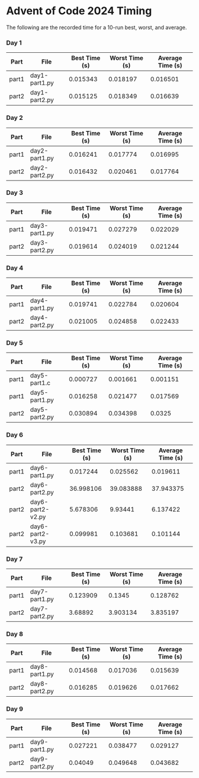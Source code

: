 # Advent of Code 2024 Timing

The following are the recorded time for a 10-run best, worst, and average.

<!-- START AOC TIMINGS -->
### Day 1
| Part | File                | Best Time (s) | Worst Time (s) | Average Time (s) |
|------|---------------------|---------------|----------------|------------------|
| part1  | day1-part1.py       | 0.015343      | 0.018197       | 0.016501         |
| part2  | day1-part2.py       | 0.015125      | 0.018349       | 0.016639         |

### Day 2
| Part | File                | Best Time (s) | Worst Time (s) | Average Time (s) |
|------|---------------------|---------------|----------------|------------------|
| part1  | day2-part1.py       | 0.016241      | 0.017774       | 0.016995         |
| part2  | day2-part2.py       | 0.016432      | 0.020461       | 0.017764         |

### Day 3
| Part | File                | Best Time (s) | Worst Time (s) | Average Time (s) |
|------|---------------------|---------------|----------------|------------------|
| part1  | day3-part1.py       | 0.019471      | 0.027279       | 0.022029         |
| part2  | day3-part2.py       | 0.019614      | 0.024019       | 0.021244         |

### Day 4
| Part | File                | Best Time (s) | Worst Time (s) | Average Time (s) |
|------|---------------------|---------------|----------------|------------------|
| part1  | day4-part1.py       | 0.019741      | 0.022784       | 0.020604         |
| part2  | day4-part2.py       | 0.021005      | 0.024858       | 0.022433         |

### Day 5
| Part | File                | Best Time (s) | Worst Time (s) | Average Time (s) |
|------|---------------------|---------------|----------------|------------------|
| part1  | day5-part1.c        | 0.000727      | 0.001661       | 0.001151         |
| part1  | day5-part1.py       | 0.016258      | 0.021477       | 0.017569         |
| part2  | day5-part2.py       | 0.030894      | 0.034398       | 0.0325           |

### Day 6
| Part | File                | Best Time (s) | Worst Time (s) | Average Time (s) |
|------|---------------------|---------------|----------------|------------------|
| part1  | day6-part1.py       | 0.017244      | 0.025562       | 0.019611         |
| part2  | day6-part2.py       | 36.998106     | 39.083888      | 37.943375        |
| part2  | day6-part2-v2.py    | 5.678306      | 9.93441        | 6.137422         |
| part2  | day6-part2-v3.py    | 0.099981      | 0.103681       | 0.101144         |

### Day 7
| Part | File                | Best Time (s) | Worst Time (s) | Average Time (s) |
|------|---------------------|---------------|----------------|------------------|
| part1  | day7-part1.py       | 0.123909      | 0.1345         | 0.128762         |
| part2  | day7-part2.py       | 3.68892       | 3.903134       | 3.835197         |

### Day 8
| Part | File                | Best Time (s) | Worst Time (s) | Average Time (s) |
|------|---------------------|---------------|----------------|------------------|
| part1  | day8-part1.py       | 0.014568      | 0.017036       | 0.015639         |
| part2  | day8-part2.py       | 0.016285      | 0.019626       | 0.017662         |

### Day 9
| Part | File                | Best Time (s) | Worst Time (s) | Average Time (s) |
|------|---------------------|---------------|----------------|------------------|
| part1  | day9-part1.py       | 0.027221      | 0.038477       | 0.029127         |
| part2  | day9-part2.py       | 0.04049       | 0.049648       | 0.043682         |
<!-- END AOC TIMINGS -->
